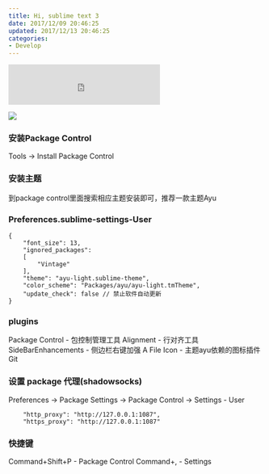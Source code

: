 ```yaml
---
title: Hi, sublime text 3
date: 2017/12/09 20:46:25
updated: 2017/12/13 20:46:25
categories:
- Develop
---
```

<iframe frameborder="no" border="0" marginwidth="0" marginheight="0" width=300 height=80 src="http://music.163.com/outchain/player?type=2&id=28285910&auto=1&height=66"></iframe>

![](https://ws3.sinaimg.cn/large/006tNc79gy1fpp6pb8snvj311y0jnwfs.jpg)

### 安装Package Control
Tools -> Install Package Control

### 安装主题
到package control里面搜索相应主题安装即可，推荐一款主题Ayu

### Preferences.sublime-settings-User
```
{
	"font_size": 13,
	"ignored_packages":
	[
		"Vintage"
	],
    "theme": "ayu-light.sublime-theme",
    "color_scheme": "Packages/ayu/ayu-light.tmTheme",
	"update_check": false // 禁止软件自动更新
}
```

### plugins
Package Control - 包控制管理工具
Alignment - 行对齐工具
SideBarEnhancements - 侧边栏右键加强
A File Icon - 主题ayu依赖的图标插件
Git

### 设置 package 代理(shadowsocks)
Preferences -> Package Settings -> Package Control -> Settings - User
```
	"http_proxy": "http://127.0.0.1:1087",
	"https_proxy": "http://127.0.0.1:1087"
```

### 快捷键
Command+Shift+P - Package Control
Command+, - Settings